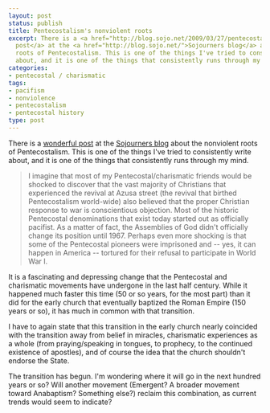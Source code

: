 ```yaml
---
layout: post
status: publish
title: Pentecostalism's nonviolent roots
excerpt: There is a <a href="http://blog.sojo.net/2009/03/27/pentecostalisms-forgotten-nonviolent-roots/">wonderful
  post</a> at the <a href="http://blog.sojo.net/">Sojourners blog</a> about the nonviolent
  roots of Pentecostalism. This is one of the things I've tried to consistently write
  about, and it is one of the things that consistently runs through my mind.
categories:
- pentecostal / charismatic
tags:
- pacifism
- nonviolence
- pentecostalism
- pentecostal history
type: post
---
```

There is a <a href="http://blog.sojo.net/2009/03/27/pentecostalisms-forgotten-nonviolent-roots/">wonderful post</a> at the <a href="http://blog.sojo.net/">Sojourners blog</a> about the nonviolent roots of Pentecostalism. This is one of the things I've tried to consistently write about, and it is one of the things that consistently runs through my mind.

<blockquote cite="http://blog.sojo.net/2009/03/27/pentecostalisms-forgotten-nonviolent-roots/"><p>I imagine that most of my Pentecostal/charismatic friends would be shocked to discover that the vast majority of Christians that experienced the revival at Azusa street (the revival that birthed Pentecostalism world-wide) also believed that the proper Christian response to war is conscientious objection. Most of the historic Pentecostal denominations that exist today started out as officially pacifist. As a matter of fact, the Assemblies of God didn&#39;t officially change its position until 1967. Perhaps even more shocking is that some of the Pentecostal pioneers were imprisoned and -- yes, it can happen in America -- tortured for their refusal to participate in World War I.</p></blockquote>

It is a fascinating and depressing change that the Pentecostal and charismatic movements have undergone in the last half century. While it happened much faster this time (50 or so years, for the most part) than it did for the early church that eventually baptized the Roman Empire (150 years or so), it has much in common with that transition.

I have to again state that this transition in the early church nearly coincided with the transition away from belief in miracles, charismatic experiences as a whole (from praying/speaking in tongues, to prophecy, to the continued existence of apostles), and of course the idea that the church shouldn't endorse the State.

The transition has begun. I'm wondering where it will go in the next hundred years or so? Will another movement (Emergent? A broader movement toward Anabaptism? Something else?) reclaim this combination, as current trends would seem to indicate?
